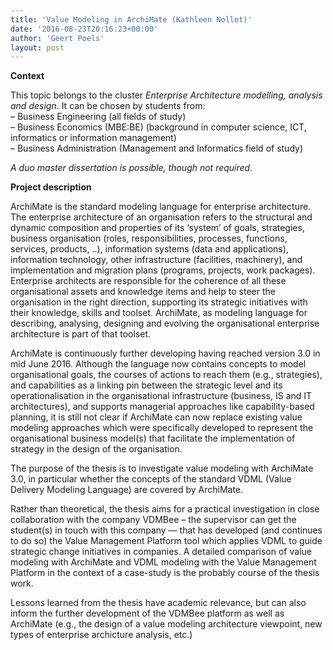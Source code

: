 ```yaml
---
title: 'Value Modeling in ArchiMate (Kathleen Nollet)'
date: '2016-08-23T20:16:23+00:00'
author: 'Geert Poels'
layout: post
---
```


**Context**

This topic belongs to the cluster *Enterprise Architecture modelling, analysis and design*. It can be chosen by students from:  
– Business Engineering (all fields of study)  
– Business Economics (MBE:BE) (background in computer science, ICT, informatics or information management)  
– Business Administration (Management and Informatics field of study)

*A duo master dissertation is possible, though not required.*

**Project description**

ArchiMate​ is the standard modeling language for enterprise architecture. The enterprise architecture of an organisation refers to the structural and dynamic composition and properties of its ‘system’ of goals, strategies, business organisation (roles, responsibilities, processes, functions, services, products, ..), information systems (data and applications), information technology, other infrastructure (facilities, machinery), and implementation and migration plans (programs, projects, work packages). Enterprise architects are responsible for the coherence of all these organisational assets and knowledge items and help to steer the organisation in the right direction, supporting its strategic initiatives with their knowledge, skills and toolset. ArchiMate, as modeling language for describing, analysing, designing and evolving the organisational enterprise architecture is part of that toolset.

ArchiMate is continuously further developing having reached version 3.0 in mid June 2016. Although the language now contains concepts to model organisational goals, the courses of actions to reach them (e.g., strategies), and capabilities as a linking pin between the strategic level and its operationalisation in the organisational infrastructure (business, IS and IT architectures), and supports managerial approaches like capability-based planning, it is still not clear if ArchiMate can now replace existing value modeling approaches which were specifically developed to represent the organisational business model(s) that facilitate the implementation of strategy in the design of the organisation.

The purpose of the thesis is to investigate value modeling with ArchiMate 3.0, in particular whether the concepts of the standard VDML (Value Delivery Modeling Language) are covered by ArchiMate.

Rather than theoretical, the thesis aims for a practical investigation in close collaboration with the company VDMBee – the supervisor can get the student(s) in touch with this company — that has developed (and continues to do so) the Value Management Platform tool which applies VDML to guide strategic change initiatives in companies. A detailed comparison of value modeling with ArchiMate and VDML modeling with the Value Management Platform in the context of a case-study is the probably course of the thesis work.​

Lessons learned from the thesis have academic relevance, but can also inform the further development of the VDMBee platform as well as ArchiMate (e.g., the design of a value modeling architecture viewpoint, new types of enterprise archicture analysis, etc.)